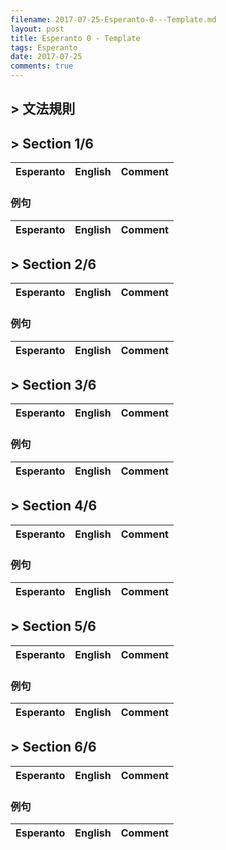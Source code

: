 ```yaml
---
filename: 2017-07-25-Esperanto-0---Template.md
layout: post
title: Esperanto 0 - Template
tags: Esperanto
date: 2017-07-25
comments: true
---
```


## > 文法規則

## > Section 1/6

|Esperanto|English|Comment|
|---|---|---|


### 例句

|Esperanto|English|Comment|
|---|---|---|


## > Section 2/6

|Esperanto|English|Comment|
|---|---|---|


### 例句

|Esperanto|English|Comment|
|---|---|---|


## > Section 3/6

|Esperanto|English|Comment|
|---|---|---|


### 例句

|Esperanto|English|Comment|
|---|---|---|

## > Section 4/6

|Esperanto|English|Comment|
|---|---|---|


### 例句

|Esperanto|English|Comment|
|---|---|---|

## > Section 5/6

|Esperanto|English|Comment|
|---|---|---|


### 例句

|Esperanto|English|Comment|
|---|---|---|

## > Section 6/6

|Esperanto|English|Comment|
|---|---|---|


### 例句

|Esperanto|English|Comment|
|---|---|---|
